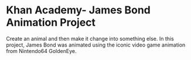 # Khan Academy- James Bond Animation Project

Create an animal and then make it change into something else. In this project, James Bond was animated using the iconic video game animation from Nintendo64 GoldenEye. 
